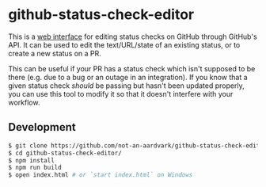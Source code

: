 # github-status-check-editor

This is a [web interface](https://not-an-aardvark.github.io/github-status-check-editor) for editing status checks on GitHub through GitHub's API. It can be used to edit the text/URL/state of an existing status, or to create a new status on a PR.

This can be useful if your PR has a status check which isn't supposed to be there (e.g. due to a bug or an outage in an integration). If you know that a given status check *should* be passing but hasn't been updated properly, you can use this tool to modify it so that it doesn't interfere with your workflow.

## Development

```bash
$ git clone https://github.com/not-an-aardvark/github-status-check-editor
$ cd github-status-check-editor/
$ npm install
$ npm run build
$ open index.html # or `start index.html` on Windows
```
